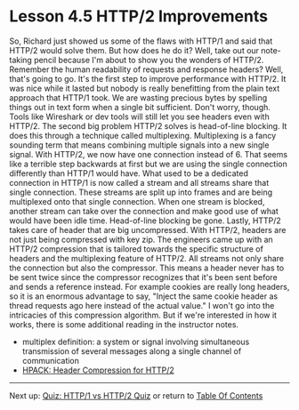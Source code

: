 # Lesson 4.5 HTTP/2 Improvements

So, Richard just showed us some of the flaws with HTTP/1 and said that HTTP/2 would solve them. But how does he do it? Well, take out our note-taking pencil because I'm about to show you the wonders of HTTP/2. Remember the human readability of requests and response headers? Well, that's going to go. It's the first step to improve performance with HTTP/2. It was nice while it lasted but nobody is really benefitting from the plain text approach that HTTP/1 took. We are wasting precious bytes by spelling things out in text form when a single bit sufficient. Don't worry, though. Tools like Wireshark or dev tools will still let you see headers even with HTTP/2. The second big problem HTTP/2 solves is head-of-line blocking. It does this through a technique called multiplexing. Multiplexing is a fancy sounding term that means combining multiple signals into a new single signal. With HTTP/2, we now have one connection instead of 6. That seems like a terrible step backwards at first but we are using the single connection differently than HTTP/1 would have. What used to be a dedicated connection in HTTP/1 is now called a stream and all streams share that single connection. These streams are split up into frames and are being multiplexed onto that single connection. When one stream is blocked, another stream can take over the connection and make good use of what would have been idle time. Head-of-line blocking be gone. Lastly, HTTP/2 takes care of header that are big uncompressed. With HTTP/2, headers are not just being compressed with key zip. The engineers came up with an HTTP/2 compression that is tailored towards the specific structure of headers and the multiplexing feature of HTTP/2. All streams not only share the connection but also the compressor. This means a header never has to be sent twice since the compressor recognizes that it's been sent before and sends a reference instead. For example cookies are really long headers, so it is an enormous advantage to say, "Inject the same cookie header as thread requests ago here instead of the actual value." I won't go into the intricacies of this compression algorithm. But if we're interested in how it works, there is some additional reading in the instructor notes.

- multiplex definition:
    a system or signal involving simultaneous transmission of several messages along a single channel of communication
- [HPACK: Header Compression for HTTP/2](https://http2.github.io/http2-spec/compression.html)

- - -
Next up: [Quiz: HTTP/1 vs HTTP/2 Quiz](ND024_Part4_Lesson04_06.md) or return to [Table Of Contents](./ND024_TableOfContents.md)
